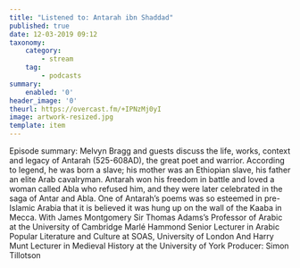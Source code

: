 ```yaml
---
title: "Listened to: Antarah ibn Shaddad"
published: true
date: 12-03-2019 09:12
taxonomy:
    category:
        - stream
    tag:
        - podcasts
summary:
    enabled: '0'
header_image: '0'
theurl: https://overcast.fm/+IPNzMj0yI
image: artwork-resized.jpg
template: item
---
```

 
Episode summary: Melvyn Bragg and guests discuss the life, works, context and legacy of Antarah (525-608AD), the great poet and warrior. According to legend, he was born a slave; his mother was an Ethiopian slave, his father an elite Arab cavalryman. Antarah won his freedom in battle and loved a woman called Abla who refused him, and they were later celebrated in the saga of Antar and Abla. One of Antarah’s poems was so esteemed in pre-Islamic Arabia that it is believed it was hung up on the wall of the Kaaba in Mecca. With James Montgomery Sir Thomas Adams’s Professor of Arabic at the University of Cambridge Marlé Hammond Senior Lecturer in Arabic Popular Literature and Culture at SOAS, University of London And Harry Munt Lecturer in Medieval History at the University of York Producer: Simon Tillotson
